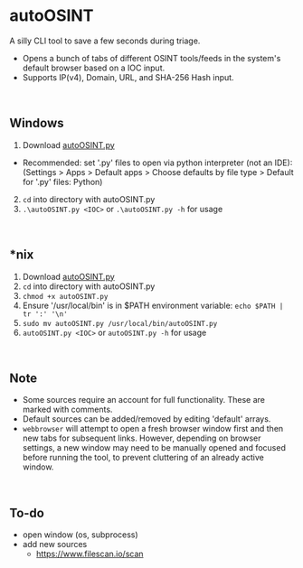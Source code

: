# autoOSINT
A silly CLI tool to save a few seconds during triage.<br>
- Opens a bunch of tabs of different OSINT tools/feeds in the system's default browser based on a IOC input.<br>
- Supports IP(v4), Domain, URL, and SHA-256 Hash input.<br>

<br>

## Windows
1) Download [autoOSINT.py](https://github.com/isaacward1/autoOSINT/blob/main/autoOSINT.py)<br>

- Recommended: set '.py' files to open via python interpreter (not an IDE): <br>
   (Settings > Apps > Default apps > Choose defaults by file type > Default for '.py' files: Python)
   
2) `cd` into directory with autoOSINT.py
3) `.\autoOSINT.py <IOC>` or `.\autoOSINT.py -h` for usage


<br>

## *nix
1) Download [autoOSINT.py](https://github.com/isaacward1/autoOSINT/blob/main/autoOSINT.py)
2) `cd` into directory with autoOSINT.py
3) `chmod +x autoOSINT.py`
4) Ensure '/usr/local/bin' is in $PATH environment variable: `echo $PATH | tr ':' '\n'`
5) `sudo mv autoOSINT.py /usr/local/bin/autoOSINT.py`
6) `autoOSINT.py <IOC>` or `autoOSINT.py -h` for usage

<br>

## Note
- Some sources require an account for full functionality. These are marked with comments.
- Default sources can be added/removed by editing 'default' arrays.
- `webbrowser` will attempt to open a fresh browser window first and then new tabs for subsequent links. However, depending on browser settings, a new window may need to be manually opened and focused before running the tool, to prevent cluttering of an already active window.

<br>

## To-do
- open window (os, subprocess)
- add new sources
   - https://www.filescan.io/scan
